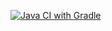 [![Java CI with Gradle](https://github.com/EkaterinaPedan/aqaHomework5.2/actions/workflows/gradle.yml/badge.svg)](https://github.com/EkaterinaPedan/aqaHomework5.2/actions/workflows/gradle.yml)